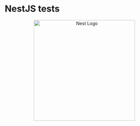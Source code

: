 # NestJS tests

<p align="center"><a href="http://nestjs.com/" target="blank"><img src="https://nestjs.com/img/logo_text.svg" width="320" alt="Nest Logo" /></a></p>